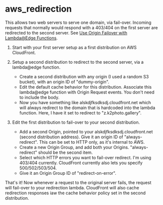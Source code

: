 # aws_redirection

This allows two web servers to serve one domain, via fail-over.  Incoming requests that normally would respond with a 403/404 on the first server are redirected to the second server.
See [Use Origin Failover with Lambda@Edge Functions](https://docs.aws.amazon.com/AmazonCloudFront/latest/DeveloperGuide/high_availability_origin_failover.html#concept_origin_groups.lambda).

1. Start with your first server setup as a first distribution on AWS CloudFront.

2. Setup a second distribution to redirect to the second server, via a lambda@edge function.
    - Create a second distribution with any origin (I used a random S3 bucket), with an origin ID of "dummy-origin".
    - Edit the default cache behavior for this distribution.  Associate this lambda@edge function with Origin Request events.  You don't need to include the body.
    - Now you have something like alskdjfksdksdj.cloudfront.net which will always redirect to the domain that is hardcoded into the lambda function.  Here, I have it set to redirect to "z.k2photo.gallery".

3. Edit the first distribution to fail-over to your second distribution.
    - Add a second Origin, pointed to your alskdjfksdksdj.cloudfront.net (second distribution address).  Give it an origin ID of "always-redirect".  This can be set to HTTP only, as it's internal to AWS.
    - Create a new Origin Group, and add both your Origins.  "always-redirect" should be the second item.
    - Select which HTTP errors you want to fail-over redirect.  I'm using 403/404 currently.  CloudFront currently also lets you specify 500/502/503/504.
    - Give it an Origin Group ID of "redirect-on-error".

That's it!  Now whenever a request to the original server fails, the request will fail-over to your redirection lambda.  CloudFront will also cache redirection responses iaw the cache behavior policy set in the second distribution.
